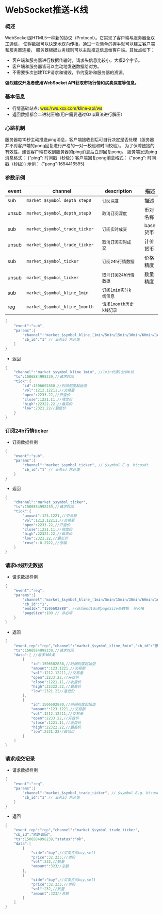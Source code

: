 # WebSocket推送-K线

### 概述

WebSocket是HTML5一种新的协议（Protocol）。它实现了客户端与服务器全双工通信， 使得数据可以快速地双向传播。通过一次简单的握手就可以建立客户端和服务器连接， 服务器根据业务规则可以主动推送信息给客户端。其优点如下：

* 客户端和服务器进行数据传输时，请求头信息比较小，大概2个字节。
* 客户端和服务器皆可以主动地发送数据给对方。
* 不需要多次创建TCP请求和销毁，节约宽带和服务器的资源。

**强烈建议开发者使用WebSocket API获取市场行情和买卖深度等信息。**

### 基本信息

* 行情基础站点: <mark style="color:blue;">wss://ws.xxx.com/kline-api/ws</mark>
* 返回数据都会二进制压缩(用户需要通过Gzip算法进行解压）



### 心跳机制

服务器每10秒主动推送ping消息，客户端接收到后可自行决定是否处理（服务器并不对客户端的pong回复进行严格的一对一校验和时间校验）。 为了保障链接的有效性，建议客户端在收到服务器的ping消息后立即回复pong。 服务端发送ping消息格式： {"ping": 时间戳（秒级）} 客户端回复pong消息格式： {"pong": 时间戳（秒级）} 示例： {"pong":1694416595}



### 参数示例  <a href="#can-shu-shi-li" id="can-shu-shi-li"></a>

<table data-header-hidden><thead><tr><th>event</th><th width="313">channel</th><th width="220">description</th><th></th><th>描述</th></tr></thead><tbody><tr><td>sub</td><td><code>market_$symbol_depth_step0</code></td><td><code>订阅深度</code></td><td></td><td>描述</td></tr><tr><td>unsub</td><td><code>market_$symbol_depth_step0</code></td><td><code>取消订阅深度</code></td><td></td><td>币对名称</td></tr><tr><td>sub</td><td><code>market_$symbol_trade_ticker</code></td><td><code>订阅实时成交</code></td><td></td><td>base货币</td></tr><tr><td>unsub</td><td><code>market_$symbol_trade_ticker</code></td><td><code>取消订阅实时成交</code></td><td></td><td>计价货币</td></tr><tr><td>sub</td><td><code>market_$symbol_ticker</code></td><td><code>订阅24h行情数据</code></td><td></td><td>价格精度</td></tr><tr><td>unsub</td><td><code>market_$symbol_ticker</code></td><td><code>取消订阅24h行情数据</code></td><td></td><td>数量精度</td></tr><tr><td>sub</td><td><code>market_$symbol_kline_1min</code></td><td><code>订阅1min实时k线信息</code></td><td></td><td></td></tr><tr><td>reg</td><td><code>market_$symbol_kline_1month</code></td><td><code>请求1month历史k线记录</code></td><td></td><td></td></tr></tbody></table>



```java
{
    "event":"sub",
    "params":{
        "channel":"market_$symbol_kline_[1min/5min/15min/30min/60min/1day/1week/1month]", // $symbol E.g. btcusdt 
        "cb_id":"1" // 业务id 非必填
    }
}
```

* 返回

```java
{
    "channel":"market_$symbol_kline_1min", //1min代表1分钟k线
    "ts":1506584998239,//请求时间
    "tick":{
        "id":1506602880,//时间刻度起始值
        "vol":1212.12211,//交易量
        "open":2233.22,//开盘价
        "close":1221.11,//收盘价
        "high":22322.22,//最高价
        "low":2321.22//最低价
    }
}
```

### 订阅24h行情ticker

* 订阅数据样例

```java
{
    "event":"sub",
    "params":{
        "channel":"market_$symbol_ticker", // $symbol E.g. btcusdt 
        "cb_id":"1" // 业务id 非必填
    }
}
```

* 返回

```java
{
    "channel":"market_$symbol_ticker",
    "ts":1506584998239,//请求时间
    "tick":{
        "amount":123.1221,//交易额
        "vol":1212.12211,//交易量
        "open":2233.22,//开盘价
        "close":1221.11,//收盘价
        "high":22322.22,//最高价
        "low":2321.22,//最低价
        "rose":-0.2922,//涨幅
    }
}
```

### 请求k线历史数据

* 请求数据样例

```java
{
    "event":"req",
    "params":{
        "channel":"market_$symbol_kline_[1min/5min/15min/30min/60min/1day/1week/1month]",
        "cb_id":"1",
        "endIdx":"1506602880", //返回endIdx前pageSize条数据  非必填
        "pageSize":100 // 非必填
    }
}
```

* 返回

```java
{
    "event_rep":"rep","channel":"market_$symbol_kline_5min","cb_id":"原路返回",
    "ts":1506584998239,//请求时间
    "data":[ //最多300条
        {
            "id":1506602880,//时间刻度起始值
            "amount":123.1221,//交易额
            "vol":1212.12211,//交易量
            "open":2233.22,//开盘价
            "close":1221.11,//收盘价
            "high":22322.22,//最高价
            "low":2321.22//最低价
        },
        {
            "id":1506602880,//时间刻度起始值
            "amount":123.1221,//交易额
            "vol":1212.12211,//交易量
            "open":2233.22,//开盘价
            "close":1221.11,//收盘价
            "high":22322.22,//最高价
            "low":2321.22//最低价
        }
    ]
}
```

### 请求成交记录

* 请求数据样例

```java
{
    "event":"req",
    "params":{
        "channel":"market_$symbol_trade_ticker", // $symbol E.g. btcusdt 
        "cb_id":"1" // 业务id 非必填
    }
}
```

* 返回

```java
{
    "event_rep":"rep","channel":"market_$symbol_trade_ticker",
    "cb_id":"原路返回",
    "ts":1506584998239,"status":"ok",
    "data":[
        {
            "side":"buy",//买卖方向buy,sell
            "price":32.233,//单价
            "vol":232,//数量
            "amount":323//总额
        },
        {
            "side":"buy",//买卖方向buy,sell
            "price":32.233,//单价
            "vol":232,//数量
            "amount":323//总额
        }
    ]
}
```
